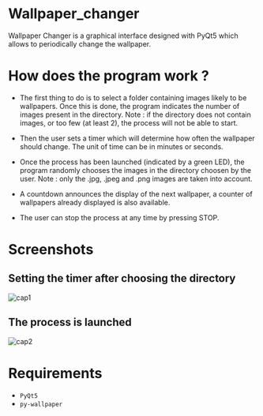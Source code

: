 # Wallpaper_changer
Wallpaper Changer is a graphical interface designed with PyQt5 which allows to periodically change the wallpaper.

# How does the program work ?
- The first thing to do is to select a folder containing images likely to be wallpapers. Once this is done, the program indicates the number of images present in the directory.
Note : if the directory does not contain images, or too few (at least 2), the process will not be able to start.

- Then the user sets a timer which will determine how often the wallpaper should change. The unit of time can be in minutes or seconds.

- Once the process has been launched (indicated by a green LED), the program randomly chooses the images in the directory choosen by the user. Note : only the .jpg, .jpeg and .png images are taken into account.

- A countdown announces the display of the next wallpaper, a counter of wallpapers already displayed is also available.

- The user can stop the process at any time by pressing STOP.

# Screenshots
## Setting the timer after choosing the directory
![cap1](https://user-images.githubusercontent.com/11463619/109429962-03a99980-79ff-11eb-9b9f-86431c5b3674.png)

## The process is launched
![cap2](https://user-images.githubusercontent.com/11463619/109429963-04423000-79ff-11eb-9e0a-802e1452e4bb.png)

# Requirements
- `PyQt5`
- `py-wallpaper`
